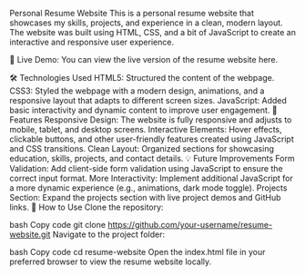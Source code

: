 Personal Resume Website
This is a personal resume website that showcases my skills, projects, and experience in a clean, modern layout. The website was built using HTML, CSS, and a bit of JavaScript to create an interactive and responsive user experience.

🔗 Live Demo:
You can view the live version of the resume website here.

🛠️ Technologies Used
HTML5: Structured the content of the webpage.
CSS3: Styled the webpage with a modern design, animations, and a responsive layout that adapts to different screen sizes.
JavaScript: Added basic interactivity and dynamic content to improve user engagement.
📄 Features
Responsive Design: The website is fully responsive and adjusts to mobile, tablet, and desktop screens.
Interactive Elements: Hover effects, clickable buttons, and other user-friendly features created using JavaScript and CSS transitions.
Clean Layout: Organized sections for showcasing education, skills, projects, and contact details.
💡 Future Improvements
Form Validation: Add client-side form validation using JavaScript to ensure the correct input format.
More Interactivity: Implement additional JavaScript for a more dynamic experience (e.g., animations, dark mode toggle).
Projects Section: Expand the projects section with live project demos and GitHub links.
🚀 How to Use
Clone the repository:

bash
Copy code
git clone https://github.com/your-username/resume-website.git
Navigate to the project folder:

bash
Copy code
cd resume-website
Open the index.html file in your preferred browser to view the resume website locally.


